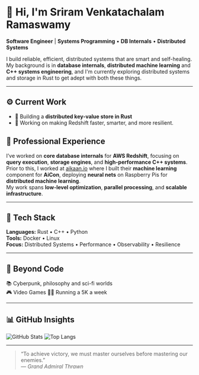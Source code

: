 
<!--
**Skeletrox/Skeletrox** is a ✨ _special_ ✨ repository because its `README.md` (this file) appears on your GitHub profile.

Here are some ideas to get you started:

- 🔭 I’m currently working on ...
- 🌱 I’m currently learning ...
- 👯 I’m looking to collaborate on ...
- 🤔 I’m looking for help with ...
- 💬 Ask me about ...
- 📫 How to reach me: ...
- 😄 Pronouns: ...
- ⚡ Fun fact: ...
-->
# 👋 Hi, I'm Sriram Venkatachalam Ramaswamy

**Software Engineer** | **Systems Programming** • **DB Internals** • **Distributed Systems**

I build reliable, efficient, distributed systems that are smart and self-healing.
My background is in **database internals**, **distributed machine learning** and **C++ systems engineering**, and I'm currently exploring distributed systems and storage in Rust to get adept with both these things.


---

## ⚙️ Current Work
- 🦀 Building a **distributed key-value store in Rust**
- 🚀 Working on making Redshift faster, smarter, and more resilient.

## 💼 Professional Experience
I’ve worked on **core database internals** for **AWS Redshift**, focusing on **query execution**, **storage engines**, and **high-performance C++ systems**.  
Prior to this, I worked at [aikaan.io](https://www.aikaan.io/about-us/) where I built their **machine learning** component for **AiCon**, deploying **neural nets** on Raspberry Pis for **distributed machine learning**.  
My work spans **low-level optimization**, **parallel processing**, and **scalable infrastructure**.  

---

## 🧰 Tech Stack
**Languages:** Rust • C++ • Python  
**Tools:** Docker • Linux  
**Focus:** Distributed Systems • Performance • Observability • Resilience

---

## 🌌 Beyond Code
📚 Cyberpunk, philosophy and sci-fi worlds  
🎮 Video Games
🏃‍♂️ Running a 5K a week

---

## 📊 GitHub Insights
![GitHub Stats](https://github-readme-stats.vercel.app/api?username=skeletrox&show_icons=true&theme=tokyonight&hide_border=true&rank_icon=github&show=prs_merged,issues)
![Top Langs](https://github-readme-stats.vercel.app/api/top-langs/?username=skeletrox&layout=compact&theme=tokyonight&hide_border=true)

---

> “To achieve victory, we must master ourselves before mastering our enemies.”  
> — *Grand Admiral Thrawn*
